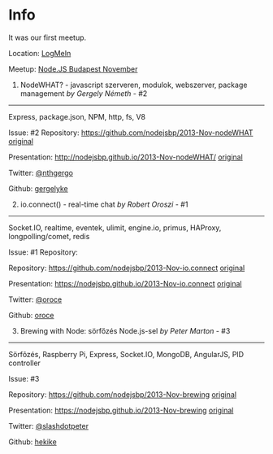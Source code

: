 Info
===========

It was our first meetup.

Location: [LogMeIn](http://maps.google.com/maps?q=Paulay+Ede+street+12.%2C+Budapest)

Meetup: [Node.JS Budapest November](http://www.meetup.com/nodejsbp/events/145101952/)


1. NodeWHAT? - javascript szerveren, modulok, webszerver, package management *by Gergely Németh* - #2
------------------
Express, package.json, NPM, http, fs, V8

Issue: #2
Repository: https://github.com/nodejsbp/2013-Nov-nodeWHAT [original](https://github.com/gergelyke/nodeWHAT)

Presentation: http://nodejsbp.github.io/2013-Nov-nodeWHAT/ [original](gergelyke.github.io/nodeWHAT)

Twitter: [@nthgergo](https://twitter.com/nthgergo)

Github: [gergelyke](https://github.com/gergelyke)

2. io.connect()  - real-time chat *by Robert Oroszi* - #1
------------------
Socket.IO, realtime, eventek, ulimit, engine.io, primus, HAProxy, longpolling/comet, redis

Issue: #1
Repository: 

Repository: https://github.com/nodejsbp/2013-Nov-io.connect [original](https://github.com/oroce/nodejsbp-socket.io)

Presentation: https://nodejsbp.github.io/2013-Nov-io.connect [original](oroce.github.io/nodejsbp-socket.io)

Twitter: [@oroce](https://twitter.com/oroce)

Github: [oroce](https://github.com/oroce)

3. Brewing with Node: sörfőzés Node.js-sel *by Peter Marton* - #3
------------------
Sörfõzés, Raspberry Pi, Express, Socket.IO, MongoDB, AngularJS, PID controller

Issue: #3

Repository: https://github.com/nodejsbp/2013-Nov-brewing [original](http://github.com/hekike/BrewingWithNodeSlides)

Presentation: https://nodejsbp.github.io/2013-Nov-brewing [original](http://hekike.github.io/BrewingWithNodeSlides)

Twitter: [@slashdotpeter](https://twitter.com/slashdotpeter)

Github: [hekike](https://github.com/hekike)
